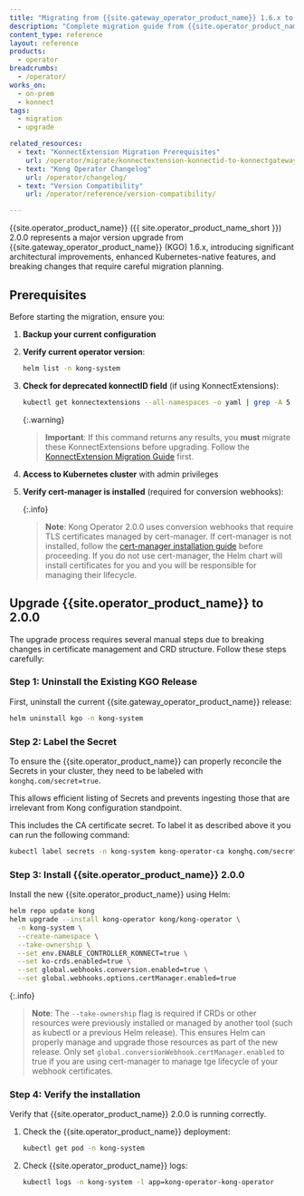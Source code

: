 ```yaml
---
title: "Migrating from {{site.gateway_operator_product_name}} 1.6.x to {{site.operator_product_name}} 2.0.0"
description: "Complete migration guide from {{site.operator_product_name}} (KGO) 1.6.x to {{site.operator_product_name}} ({{ site.operator_product_name_short }}) 2.0.0."
content_type: reference
layout: reference
products:
  - operator
breadcrumbs:
  - /operator/
works_on:
  - on-prem
  - konnect
tags:
  - migration
  - upgrade

related_resources:
  - text: "KonnectExtension Migration Prerequisites"
    url: /operator/migrate/konnectextension-konnectid-to-konnectgatewaycontrolplane/
  - text: "Kong Operator Changelog"
    url: /operator/changelog/
  - text: "Version Compatibility"
    url: /operator/reference/version-compatibility/

---
```


{{site.operator_product_name}} ({{ site.operator_product_name_short }}) 2.0.0 represents a major version upgrade from {{site.gateway_operator_product_name}} (KGO) 1.6.x, introducing significant architectural improvements, enhanced Kubernetes-native features, and breaking changes that require careful migration planning.

## Prerequisites

Before starting the migration, ensure you:

1. **Backup your current configuration**

2. **Verify current operator version**:
   ```bash
   helm list -n kong-system
   ```

3. **Check for deprecated konnectID field** (if using KonnectExtensions):
   ```bash
   kubectl get konnectextensions --all-namespaces -o yaml | grep -A 5 -B 5 konnectID
   ```

   {:.warning}
   > **Important**: If this command returns any results, you **must** migrate these KonnectExtensions before upgrading. Follow the [KonnectExtension Migration Guide](/operator/migrate/konnectextension-konnectid-to-konnectgatewaycontrolplane/) first.

4. **Access to Kubernetes cluster** with admin privileges

5. **Verify cert-manager is installed** (required for conversion webhooks):

   {:.info}
   > **Note**: Kong Operator 2.0.0 uses conversion webhooks that require TLS certificates managed by cert-manager. If cert-manager is not installed, follow the [cert-manager installation guide](https://cert-manager.io/docs/installation/) before proceeding.  If you do not use cert-manager, the Helm chart will install certificates for you and you will be responsible for managing their lifecycle.

## Upgrade {{site.operator_product_name}} to 2.0.0

The upgrade process requires several manual steps due to breaking changes in certificate management and CRD structure. Follow these steps carefully:

### Step 1: Uninstall the Existing KGO Release

First, uninstall the current {{site.gateway_operator_product_name}} release:

```bash
helm uninstall kgo -n kong-system
```

### Step 2: Label the Secret

To ensure the {{site.operator_product_name}} can properly reconcile the Secrets in your cluster, they need to be labeled with `konghq.com/secret=true`.

This allows efficient listing of Secrets and prevents ingesting those that are irrelevant from Kong configuration standpoint.

This includes the CA certificate secret. To label it as described above it you can run the following command:

```bash
kubectl label secrets -n kong-system kong-operator-ca konghq.com/secret=true
```

### Step 3: Install {{site.operator_product_name}} 2.0.0

Install the new {{site.operator_product_name}} using Helm:

```bash
helm repo update kong
helm upgrade --install kong-operator kong/kong-operator \
  -n kong-system \
  --create-namespace \
  --take-ownership \
  --set env.ENABLE_CONTROLLER_KONNECT=true \
  --set ko-crds.enabled=true \
  --set global.webhooks.conversion.enabled=true \
  --set global.webhooks.options.certManager.enabled=true
```

{:.info}
> **Note**: The `--take-ownership` flag is required if CRDs or other resources were previously installed or managed by another tool (such as kubectl or a previous Helm release). This ensures Helm can properly manage and upgrade those resources as part of the new release. Only set `global.conversionWebhook.certManager.enabled` to true if you are using cert-manager to manage tge lifecycle of your webhook certificates.

### Step 4: Verify the installation

Verify that {{site.operator_product_name}} 2.0.0 is running correctly.

1. Check the {{site.operator_product_name}} deployment:
   ```bash
   kubectl get pod -n kong-system
   ```

1. Check {{site.operator_product_name}} logs:
    ```sh
    kubectl logs -n kong-system -l app=kong-operator-kong-operator
    ```

